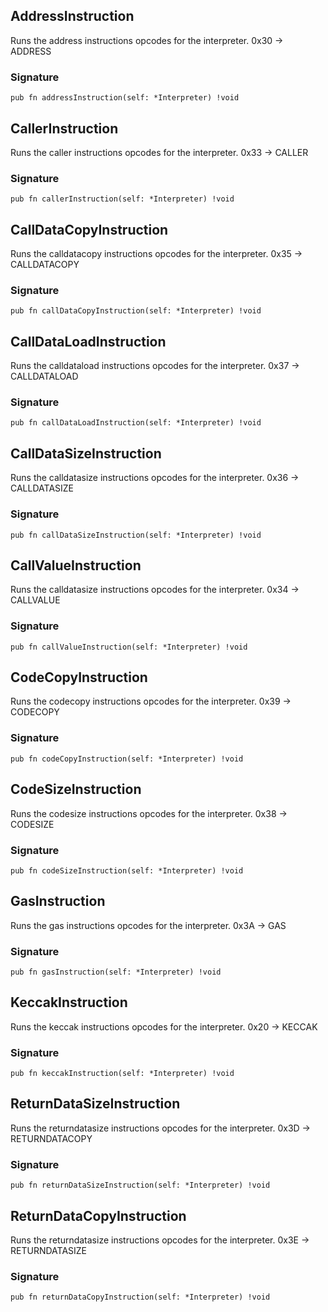 ## AddressInstruction
Runs the address instructions opcodes for the interpreter.
0x30 -> ADDRESS

### Signature

```zig
pub fn addressInstruction(self: *Interpreter) !void
```

## CallerInstruction
Runs the caller instructions opcodes for the interpreter.
0x33 -> CALLER

### Signature

```zig
pub fn callerInstruction(self: *Interpreter) !void
```

## CallDataCopyInstruction
Runs the calldatacopy instructions opcodes for the interpreter.
0x35 -> CALLDATACOPY

### Signature

```zig
pub fn callDataCopyInstruction(self: *Interpreter) !void
```

## CallDataLoadInstruction
Runs the calldataload instructions opcodes for the interpreter.
0x37 -> CALLDATALOAD

### Signature

```zig
pub fn callDataLoadInstruction(self: *Interpreter) !void
```

## CallDataSizeInstruction
Runs the calldatasize instructions opcodes for the interpreter.
0x36 -> CALLDATASIZE

### Signature

```zig
pub fn callDataSizeInstruction(self: *Interpreter) !void
```

## CallValueInstruction
Runs the calldatasize instructions opcodes for the interpreter.
0x34 -> CALLVALUE

### Signature

```zig
pub fn callValueInstruction(self: *Interpreter) !void
```

## CodeCopyInstruction
Runs the codecopy instructions opcodes for the interpreter.
0x39 -> CODECOPY

### Signature

```zig
pub fn codeCopyInstruction(self: *Interpreter) !void
```

## CodeSizeInstruction
Runs the codesize instructions opcodes for the interpreter.
0x38 -> CODESIZE

### Signature

```zig
pub fn codeSizeInstruction(self: *Interpreter) !void
```

## GasInstruction
Runs the gas instructions opcodes for the interpreter.
0x3A -> GAS

### Signature

```zig
pub fn gasInstruction(self: *Interpreter) !void
```

## KeccakInstruction
Runs the keccak instructions opcodes for the interpreter.
0x20 -> KECCAK

### Signature

```zig
pub fn keccakInstruction(self: *Interpreter) !void
```

## ReturnDataSizeInstruction
Runs the returndatasize instructions opcodes for the interpreter.
0x3D -> RETURNDATACOPY

### Signature

```zig
pub fn returnDataSizeInstruction(self: *Interpreter) !void
```

## ReturnDataCopyInstruction
Runs the returndatasize instructions opcodes for the interpreter.
0x3E -> RETURNDATASIZE

### Signature

```zig
pub fn returnDataCopyInstruction(self: *Interpreter) !void
```

